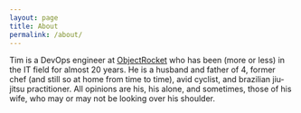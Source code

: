 ```yaml
---
layout: page
title: About
permalink: /about/
---
```


Tim is a DevOps engineer at [ObjectRocket](http://www.objectrocket.com) who has been (more or less) in the IT field for almost 20 years.
He is a husband and father of 4, former chef (and still so at home from time to time), avid cyclist, and brazilian jiu-jitsu practitioner.
All opinions are his, his alone, and sometimes, those of his wife, who may or may not be looking over his shoulder.

